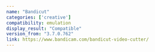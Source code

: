 ```yaml
---
name: "Bandicut"
categories: ['creative']
compatibility: emulation
display_result: "Compatible"
version_from: "3.7.0.762"
link: https://www.bandicam.com/bandicut-video-cutter/
---
```


